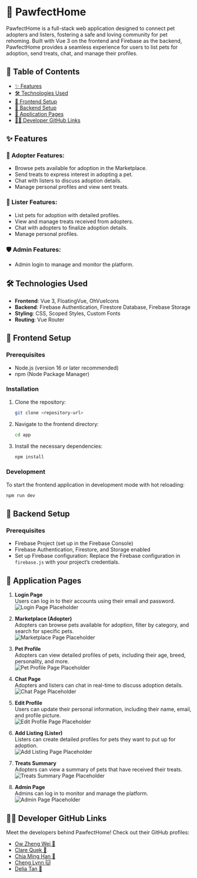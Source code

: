 # 🐾 PawfectHome

PawfectHome is a full-stack web application designed to connect pet adopters and listers, fostering a safe and loving community for pet rehoming. Built with Vue 3 on the frontend and Firebase as the backend, PawfectHome provides a seamless experience for users to list pets for adoption, send treats, chat, and manage their profiles.

## 📖 Table of Contents

- [✨ Features](#-features)
- [🛠️ Technologies Used](#️-technologies-used)
- [🚀 Frontend Setup](#-frontend-setup)
- [🔧 Backend Setup](#-backend-setup)
- [📄 Application Pages](#-application-pages)
- [👩‍💻 Developer GitHub Links](#-developer-github-links)

## ✨ Features

### 🏡 Adopter Features:

- Browse pets available for adoption in the Marketplace.
- Send treats to express interest in adopting a pet.
- Chat with listers to discuss adoption details.
- Manage personal profiles and view sent treats.

### 🐾 Lister Features:

- List pets for adoption with detailed profiles.
- View and manage treats received from adopters.
- Chat with adopters to finalize adoption details.
- Manage personal profiles.

### 🛡️ Admin Features:

- Admin login to manage and monitor the platform.

## 🛠️ Technologies Used

- **Frontend**: Vue 3, FloatingVue, OhVueIcons
- **Backend**: Firebase Authentication, Firestore Database, Firebase Storage
- **Styling**: CSS, Scoped Styles, Custom Fonts
- **Routing**: Vue Router

## 🚀 Frontend Setup

### Prerequisites

- Node.js (version 16 or later recommended)
- npm (Node Package Manager)

### Installation

1. Clone the repository:
   ```sh
   git clone <repository-url>
   ```
2. Navigate to the frontend directory:
   ```sh
   cd app
   ```
3. Install the necessary dependencies:
   ```sh
   npm install
   ```

### Development

To start the frontend application in development mode with hot reloading:

```sh
npm run dev
```

## 🔧 Backend Setup

### Prerequisites

- Firebase Project (set up in the Firebase Console)
- Firebase Authentication, Firestore, and Storage enabled
- Set up Firebase configuration:
  Replace the Firebase configuration in `firebase.js` with your project’s credentials.

## 📄 Application Pages

1. **Login Page**  
   Users can log in to their accounts using their email and password.  
   ![Login Page Placeholder](https://via.placeholder.com/800x400?text=Login+Page)

2. **Marketplace (Adopter)**  
   Adopters can browse pets available for adoption, filter by category, and search for specific pets.  
   ![Marketplace Page Placeholder](https://via.placeholder.com/800x400?text=Marketplace+Page)

3. **Pet Profile**  
   Adopters can view detailed profiles of pets, including their age, breed, personality, and more.  
   ![Pet Profile Page Placeholder](https://via.placeholder.com/800x400?text=Pet+Profile+Page)

4. **Chat Page**  
   Adopters and listers can chat in real-time to discuss adoption details.  
   ![Chat Page Placeholder](https://via.placeholder.com/800x400?text=Chat+Page)

5. **Edit Profile**  
   Users can update their personal information, including their name, email, and profile picture.  
   ![Edit Profile Page Placeholder](https://via.placeholder.com/800x400?text=Edit+Profile+Page)

6. **Add Listing (Lister)**  
   Listers can create detailed profiles for pets they want to put up for adoption.  
   ![Add Listing Page Placeholder](https://via.placeholder.com/800x400?text=Add+Listing+Page)

7. **Treats Summary**  
   Adopters can view a summary of pets that have received their treats.  
   ![Treats Summary Page Placeholder](https://via.placeholder.com/800x400?text=Treats+Summary+Page)

8. **Admin Page**  
   Admins can log in to monitor and manage the platform.  
   ![Admin Page Placeholder](https://via.placeholder.com/800x400?text=Admin+Page)

## 👩‍💻 Developer GitHub Links

Meet the developers behind PawfectHome! Check out their GitHub profiles:

- [Ow Zheng Wei 🐳](#)
- [Clare Quek 🐹](#)
- [Chia Ming Han 🐻](#)
- [Cheng Lynn 🐱](#)
- [Delia Tan 🐶](#)
